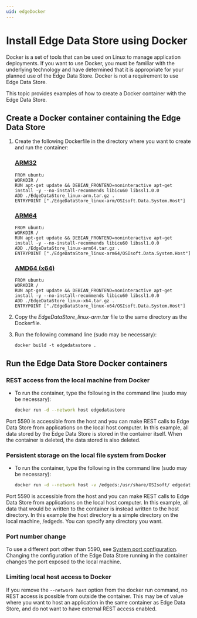 ```yaml
---
uid: edgeDocker
---
```


# Install Edge Data Store using Docker

Docker is a set of tools that can be used on Linux to manage application deployments. If you want to use Docker, you must be familiar with the underlying technology and have determined that it is appropriate for your planned use of the Edge Data Store. Docker is not a requirement to use Edge Data Store.

This topic provides examples of how to create a Docker container with the Edge Data Store. 

## Create a Docker container containing the Edge Data Store

1. Create the following Dockerfile in the directory where you want to create and run the container:

    ### [ARM32](#tab/tabid-1)

    ```
    FROM ubuntu
    WORKDIR /
    RUN apt-get update && DEBIAN_FRONTEND=noninteractive apt-get    install -y --no-install-recommends libicu60 libssl1.0.0
    ADD ./EdgeDataStore_linux-arm.tar.gz .
    ENTRYPOINT ["./EdgeDataStore_linux-arm/OSIsoft.Data.System.Host"]
    ```
    ### [ARM64](#tab/tabid-2)
    ```
    FROM ubuntu
    WORKDIR /
    RUN apt-get update && DEBIAN_FRONTEND=noninteractive apt-get    install -y --no-install-recommends libicu60 libssl1.0.0
    ADD ./EdgeDataStore_linux-arm64.tar.gz .
    ENTRYPOINT ["./EdgeDataStore_linux-arm64/OSIsoft.Data.System.Host"]
    ```

    ### [AMD64 (x64)](#tab/tabid-3)

    ```
    FROM ubuntu
    WORKDIR /
    RUN apt-get update && DEBIAN_FRONTEND=noninteractive apt-get    install -y --no-install-recommends libicu60 libssl1.0.0
    ADD ./EdgeDataStore_linux-x64.tar.gz .
    ENTRYPOINT ["./EdgeDataStore_linux-x64/OSIsoft.Data.System.Host"]
    ```

2. Copy the _EdgeDataStore_linux-arm.tar_ file to the same directory as the Dockerfile.

3. Run the following command line (sudo may be necessary):

    ```
    docker build -t edgedatastore .
    ```


## Run the Edge Data Store Docker containers

### REST access from the local machine from Docker

- To run the container, type the following in the command line (sudo may be necessary):

   ```bash
   docker run -d --network host edgedatastore
   ```
   
Port 5590 is accessible from the host and you can make REST calls to Edge Data Store from applications on the local host computer. In this example, all data stored by the Edge Data Store is stored in the container itself. When the container is deleted, the data stored is also deleted.

### Persistent storage on the local file system from Docker

- To run the container, type the following in the command line (sudo may be necessary):

   ```bash
   docker run -d --network host -v /edgeds:/usr/share/OSIsoft/ edgedatastore
   ```
   
Port 5590 is accessible from the host and you can make REST calls to Edge Data Store from applications on the local host computer. In this example, all data that would be written to the container is instead written to the host directory. In this example the host directory is a simple directory on the local machine, /edgeds. You can specify any directory you want. 

### Port number change

To use a different port other than 5590, see [System port configuration](xref:SystemPortConfiguration). Changing the configuration of the Edge Data Store running in the container changes the port exposed to the local machine.

### Limiting local host access to Docker

If you remove the `--network host` option from the docker run command, no REST access is possible from outside the container. This may be of value where you want to host an application in the same container as Edge Data Store, and do not want to have external REST access enabled.
